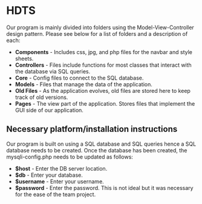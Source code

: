 # HDTS
Our program is mainly divided into folders using the Model-View-Controller design pattern. Please see below for a list of folders and a description of each:
  - **Components** - Includes css, jpg, and php files for the navbar and style sheets.
  - **Controllers** - Files include functions for most classes that interact with the database via SQL queries.
  - **Core** - Config files to connect to the SQL database.
  - **Models** - Files that manage the data of the application.
  - **Old Files** - As the application evolves, old files are stored here to keep track of old versions.
  - **Pages** - The view part of the application. Stores files that implement the GUI side of our application.

## Necessary platform/installation instructions
Our program is built on using a SQL database and SQL queries hence a SQL database needs to be created. Once the database has been created, the mysqli-config.php needs to be updated as follows:
  - **$host** - Enter the DB server location.
  - **$db** - Enter your database.
  - **$username** - Enter your username.
  - **$password** - Enter the password. This is not ideal but it was necessary for the ease of the team project.
